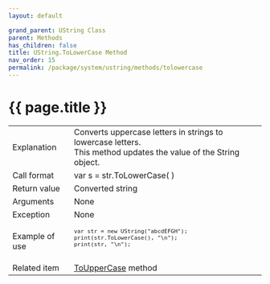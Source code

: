 ```yaml
---
layout: default

grand_parent: UString Class
parent: Methods
has_children: false
title: UString.ToLowerCase Method
nav_order: 15
permalink: /package/system/ustring/methods/tolowercase
---
```

# {{ page.title }}

<table>
  <tr>
    <td>Explanation</td>
    <td colspan="2">Converts uppercase letters in strings to lowercase letters.<br>This method updates the value of the String object.</td>
  </tr>
  <tr>
    <td>Call format</td>
    <td colspan="2">var s = str.ToLowerCase( )</td>
  </tr>
  <tr>
    <td>Return value</td>
    <td colspan="2">Converted string</td>
  </tr>  
  <tr>
    <td>Arguments</td>
    <td colspan="2">None</td>
  </tr>
  <tr>
    <td>Exception</td>
    <td colspan="2">None</td>
  </tr>
  <tr>
    <td>Example of use</td>
    <td colspan="2"><code><pre>
var str = new UString("abcdEFGH");
print(str.ToLowerCase(), "\n");
print(str, "\n");
    </pre></code></td>
  </tr>
  <tr>
    <td>Related item</td>
    <td colspan="2"><a href="/package/system/ustring/methods/touppercase">ToUpperCase</a> method</td>
  </tr>
</table>
